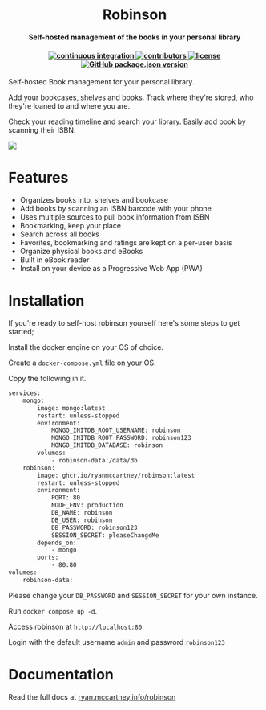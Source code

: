 <h1 align="center">
    Robinson
</h1>

<p align="center">
  <b align="center">Self-hosted management of the books in your personal library</b>
</p>

<h4 align="center">
 <a href="https://github.com/ryanmccartney/robinson/actions/workflows/release.yml">
    <img src="https://github.com/ryanmccartney/robinson/actions/workflows/release.yml/badge.svg" alt="continuous integration">
  </a>

  <a href="https://github.com/ryanmccartney/robinson/graphs/contributors">
    <img src="https://img.shields.io/github/contributors-anon/ryanmccartney/robinson?color=yellow&style=plastic" alt="contributors">
  </a>
  <a href="https://opensource.org/license/gpl-3-0">
    <img src="https://img.shields.io/badge/GNU%20GPL%20v3.0-blue.svg?style=plastic&label=license" alt="license">
  </a>

  <a href="https://github.com/ryanmccartney/robinson/releases">
    <img alt="GitHub package.json version" src="https://img.shields.io/github/package-json/v/ryanmccartney/robinson?filename=.%2Fbackend%2Fpackage.json&style=plastic">
  </a>

</h4>

Self-hosted Book management for your personal library.

Add your bookcases, shelves and books. Track where they're stored, who they're loaned to and where you are.

Check your reading timeline and search your library. Easily add book by scanning their ISBN.

![](./docs/assets/interface-dark.gif)


# Features

* Organizes books into, shelves and bookcase
* Add books by scanning an ISBN barcode with your phone
* Uses multiple sources to pull book information from ISBN
* Bookmarking, keep your place
* Search across all books
* Favorites, bookmarking and ratings are kept on a per-user basis
* Organize physical books and eBooks
* Built in eBook reader
* Install on your device as a Progressive Web App (PWA)

# Installation

If you're ready to self-host robinson yourself here's some steps to get started;

Install the docker engine on your OS of choice.

Create a `docker-compose.yml` file on your OS.

Copy the following in it.

```bash
services:
    mongo:
        image: mongo:latest
        restart: unless-stopped
        environment:
            MONGO_INITDB_ROOT_USERNAME: robinson
            MONGO_INITDB_ROOT_PASSWORD: robinson123
            MONGO_INITDB_DATABASE: robinson
        volumes:
            - robinson-data:/data/db
    robinson:
        image: ghcr.io/ryanmccartney/robinson:latest
        restart: unless-stopped
        environment:
            PORT: 80
            NODE_ENV: production
            DB_NAME: robinson
            DB_USER: robinson
            DB_PASSWORD: robinson123
            SESSION_SECRET: pleaseChangeMe
        depends_on:
            - mongo
        ports:
            - 80:80
volumes:
    robinson-data:
```

Please change your `DB_PASSWORD` and `SESSION_SECRET` for your own instance. 

Run `docker compose up -d`. 

Access robinson at `http://localhost:80`

Login with the default username `admin` and password `robinson123`

# Documentation

Read the full docs at [ryan.mccartney.info/robinson](https://ryan.mccartney.info/robinson/)

